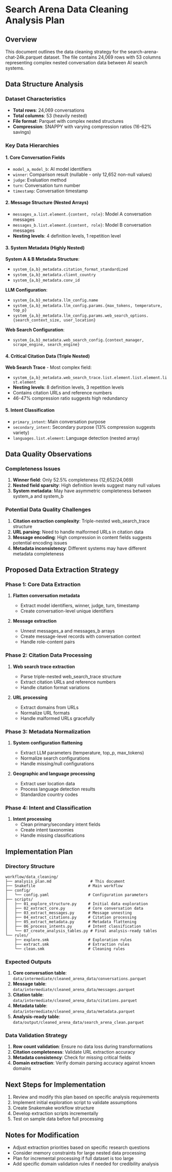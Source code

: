 # Search Arena Data Cleaning Analysis Plan

## Overview
This document outlines the data cleaning strategy for the search-arena-chat-24k.parquet dataset. The file contains 24,069 rows with 53 columns representing complex nested conversation data between AI search systems.

## Data Structure Analysis

### Dataset Characteristics
- **Total rows**: 24,069 conversations
- **Total columns**: 53 (heavily nested)
- **File format**: Parquet with complex nested structures
- **Compression**: SNAPPY with varying compression ratios (16-62% savings)

### Key Data Hierarchies

#### 1. Core Conversation Fields
- `model_a`, `model_b`: AI model identifiers
- `winner`: Comparison result (nullable - only 12,652 non-null values)
- `judge`: Evaluation method
- `turn`: Conversation turn number
- `timestamp`: Conversation timestamp

#### 2. Message Structure (Nested Arrays)
- `messages_a.list.element.{content, role}`: Model A conversation messages
- `messages_b.list.element.{content, role}`: Model B conversation messages
- **Nesting levels**: 4 definition levels, 1 repetition level

#### 3. System Metadata (Highly Nested)
**System A & B Metadata Structure**:
- `system_{a,b}_metadata.citation_format_standardized`
- `system_{a,b}_metadata.client_country`
- `system_{a,b}_metadata.conv_id`

**LLM Configuration**:
- `system_{a,b}_metadata.llm_config.name`
- `system_{a,b}_metadata.llm_config.params.{max_tokens, temperature, top_p}`
- `system_{a,b}_metadata.llm_config.params.web_search_options.{search_context_size, user_location}`

**Web Search Configuration**:
- `system_{a,b}_metadata.web_search_config.{context_manager, scrape_engine, search_engine}`

#### 4. Critical Citation Data (Triple Nested)
**Web Search Trace** - Most complex field:
- `system_{a,b}_metadata.web_search_trace.list.element.list.element.list.element`
- **Nesting levels**: 8 definition levels, 3 repetition levels
- Contains citation URLs and reference numbers
- 46-47% compression ratio suggests high redundancy

#### 5. Intent Classification
- `primary_intent`: Main conversation purpose
- `secondary_intent`: Secondary purpose (13% compression suggests variety)
- `languages.list.element`: Language detection (nested array)

## Data Quality Observations

### Completeness Issues
1. **Winner field**: Only 52.5% completeness (12,652/24,069)
2. **Nested field sparsity**: High definition levels suggest many null values
3. **System metadata**: May have asymmetric completeness between system_a and system_b

### Potential Data Quality Challenges
1. **Citation extraction complexity**: Triple-nested web_search_trace structure
2. **URL parsing**: Need to handle malformed URLs in citation data
3. **Message encoding**: High compression in content fields suggests potential encoding issues
4. **Metadata inconsistency**: Different systems may have different metadata completeness

## Proposed Data Extraction Strategy

### Phase 1: Core Data Extraction
1. **Flatten conversation metadata**
   - Extract model identifiers, winner, judge, turn, timestamp
   - Create conversation-level unique identifiers

2. **Message extraction**
   - Unnest messages_a and messages_b arrays
   - Create message-level records with conversation context
   - Handle role-content pairs

### Phase 2: Citation Data Processing
1. **Web search trace extraction**
   - Parse triple-nested web_search_trace structure
   - Extract citation URLs and reference numbers
   - Handle citation format variations

2. **URL processing**
   - Extract domains from URLs
   - Normalize URL formats
   - Handle malformed URLs gracefully

### Phase 3: Metadata Normalization
1. **System configuration flattening**
   - Extract LLM parameters (temperature, top_p, max_tokens)
   - Normalize search configurations
   - Handle missing/null configurations

2. **Geographic and language processing**
   - Extract user location data
   - Process language detection results
   - Standardize country codes

### Phase 4: Intent and Classification
1. **Intent processing**
   - Clean primary/secondary intent fields
   - Create intent taxonomies
   - Handle missing classifications

## Implementation Plan

### Directory Structure
```
workflow/data_cleaning/
├── analysis_plan.md                 # This document
├── Snakefile                       # Main workflow
├── config/
│   └── config.yaml                 # Configuration parameters
├── scripts/
│   ├── 01_explore_structure.py     # Initial data exploration
│   ├── 02_extract_core.py          # Core conversation data
│   ├── 03_extract_messages.py      # Message unnesting
│   ├── 04_extract_citations.py     # Citation processing
│   ├── 05_extract_metadata.py      # Metadata flattening
│   ├── 06_process_intents.py       # Intent classification
│   └── 07_create_analysis_tables.py # Final analysis-ready tables
└── rules/
    ├── explore.smk                 # Exploration rules
    ├── extract.smk                 # Extraction rules
    └── clean.smk                   # Cleaning rules
```

### Expected Outputs
1. **Core conversation table**: `data/intermediate/cleaned_arena_data/conversations.parquet`
2. **Message table**: `data/intermediate/cleaned_arena_data/messages.parquet`
3. **Citation table**: `data/intermediate/cleaned_arena_data/citations.parquet`
4. **Metadata table**: `data/intermediate/cleaned_arena_data/metadata.parquet`
5. **Analysis-ready table**: `data/output/cleaned_arena_data/search_arena_clean.parquet`

### Data Validation Strategy
1. **Row count validation**: Ensure no data loss during transformations
2. **Citation completeness**: Validate URL extraction accuracy
3. **Metadata consistency**: Check for missing critical fields
4. **Domain extraction**: Verify domain parsing accuracy against known domains

## Next Steps for Implementation
1. Review and modify this plan based on specific analysis requirements
2. Implement initial exploration script to validate assumptions
3. Create Snakemake workflow structure
4. Develop extraction scripts incrementally
5. Test on sample data before full processing

## Notes for Modification
- Adjust extraction priorities based on specific research questions
- Consider memory constraints for large nested data processing
- Plan for incremental processing if full dataset is too large
- Add specific domain validation rules if needed for credibility analysis